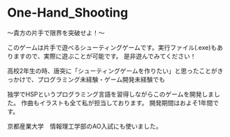 # One-Hand_Shooting
〜貴方の片手で限界を突破せよ！〜

このゲームは片手で遊べるシューティングゲームです。実行ファイル(.exe)もありますので、実際に遊ぶことが可能です。
是非遊んでみてください！

高校2年生の時、唐突に「シューティングゲームを作りたい」と思ったことがきっかけで、プログラミング未経験・ゲーム開発未経験でも

独学でHSPというプログラミング言語を習得しながらこのゲームを開発しました。
作曲もイラストも全て私が担当しております。
開発期間はおよそ1年間です。

京都産業大学　情報理工学部のAO入試にも使いました。
